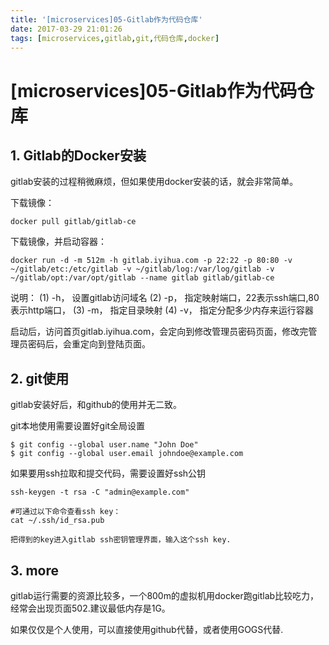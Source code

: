 ```yaml
---
title: '[microservices]05-Gitlab作为代码仓库'
date: 2017-03-29 21:01:26
tags: [microservices,gitlab,git,代码仓库,docker]
---
```


# [microservices]05-Gitlab作为代码仓库


## 1. Gitlab的Docker安装

gitlab安装的过程稍微麻烦，但如果使用docker安装的话，就会非常简单。

下载镜像：
```
docker pull gitlab/gitlab-ce
```

下载镜像，并启动容器：
```
docker run -d -m 512m -h gitlab.iyihua.com -p 22:22 -p 80:80 -v ~/gitlab/etc:/etc/gitlab -v ~/gitlab/log:/var/log/gitlab -v ~/gitlab/opt:/var/opt/gitlab --name gitlab gitlab/gitlab-ce
```

说明：
(1) -h， 设置gitlab访问域名
(2) -p， 指定映射端口，22表示ssh端口,80表示http端口，
(3) -m， 指定目录映射
(4) -v， 指定分配多少内存来运行容器

启动后，访问首页gitlab.iyihua.com，会定向到修改管理员密码页面，修改完管理员密码后，会重定向到登陆页面。



## 2. git使用

gitlab安装好后，和github的使用并无二致。

git本地使用需要设置好git全局设置
```
$ git config --global user.name "John Doe"
$ git config --global user.email johndoe@example.com
```

如果要用ssh拉取和提交代码，需要设置好ssh公钥
```
ssh-keygen -t rsa -C "admin@example.com"

#可通过以下命令查看ssh key：
cat ~/.ssh/id_rsa.pub

把得到的key进入gitlab ssh密钥管理界面，输入这个ssh key.
```


## 3. more

gitlab运行需要的资源比较多，一个800m的虚拟机用docker跑gitlab比较吃力，经常会出现页面502.建议最低内存是1G。

如果仅仅是个人使用，可以直接使用github代替，或者使用GOGS代替.




